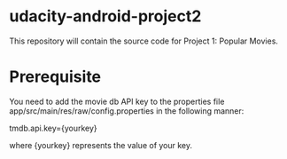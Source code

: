 # udacity-android-project2
This repository will contain the source code for Project 1: Popular Movies.

# Prerequisite
You need to add the movie db API key to the properties file app/src/main/res/raw/config.properties in the following manner:

tmdb.api.key={yourkey}

where {yourkey} represents the value of your key.

